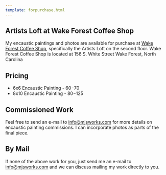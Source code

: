 ```yaml
---
template: forpurchase.html
---
```


Artists Loft at Wake Forest Coffee Shop    
---------
My encaustic paintings and photos are available for purchase at [Wake Forest Coffee Shop](https://www.facebook.com/goinglocalnc), specifically the Artists Loft on the second floor. Wake Forest Coffee Shop is located at 156 S. White Street Wake Forest, North Carolina 

  Pricing
  ----------
  - 6x6 Encaustic Painting - $60-$70
  - 8x10 Encaustic Painting - $80-$125 

Commissioned Work
-----------------
Feel free to send an e-mail to [info@mjsworks.com](mailto:info@mjsworks.com) for more details on encaustic painting commissions. I can incorporate photos as parts of the final piece. 

By Mail
--------------

If none of the above work for you, just send me an e-mail to [info@mjsworks.com](mailto:info@mjsworks.com) and we can discuss mailing my work directly to you.
